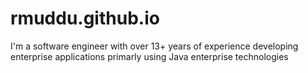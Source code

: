 # rmuddu.github.io
I'm a software engineer with over 13+ years of experience developing enterprise applications primarly using Java enterprise technologies
